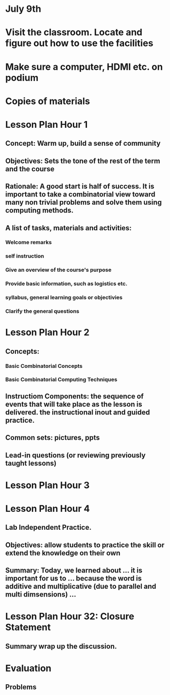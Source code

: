 # July 9th
# Visit the classroom. Locate and figure out how to use the facilities
# Make sure a computer, HDMI etc. on podium 
# Copies of materials

# Lesson Plan Hour 1
## Concept:  Warm up, build a sense of community
## Objectives: Sets the tone of the rest of the term and the course
## Rationale: A good start is half of success. It is important to take a combinatorial view toward many non trivial problems and solve them using computing methods.
## A list of tasks, materials and activities:
### Welcome remarks
### self instruction 
### Give an overview of the course's purpose
### Provide basic information, such as logistics etc.
### syllabus, general learning goals or objectivies
### Clarify the general questions

# Lesson Plan Hour 2
## Concepts: 
### Basic Combinatorial Concepts
### Basic Combinatorial Computing Techniques
## Instructiom Components: the sequence of events that will take place as the lesson is delivered. the instructional inout and guided practice.
## Common sets: pictures, ppts
## Lead-in questions (or reviewing previously taught lessons)


# Lesson Plan Hour 3
## 

# Lesson Plan Hour 4
## Lab Independent Practice. 
## Objectives: allow students to practice the skill or extend the knowledge on their own 

## Summary: Today, we learned about ... it is important for us to ... because the word is additive and multiplicative (due to parallel and multi dimsensions) ...


# Lesson Plan Hour 32: Closure Statement
## Summary wrap up the discussion. 



# Evaluation
## Problems 
